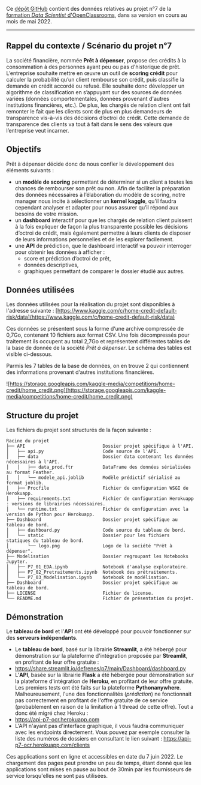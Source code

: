 Ce [dépôt GitHub](https://github.com/defrenes/p7) contient des données relatives au projet n°7 de la [formation *Data Scientist* d'OpenClassrooms](https://openclassrooms.com/fr/paths/164-data-scientist#path-tabs), dans sa version en cours au mois de mai 2022.

---

## Rappel du contexte / Scénario du projet n°7
La société financière, nommée **Prêt à dépenser**, propose des crédits à la consommation à des personnes ayant peu ou pas d'historique de prêt.
L’entreprise souhaite mettre en œuvre un outil de **scoring crédit** pour calculer la probabilité qu’un client rembourse son crédit, puis classifie la demande en crédit accordé ou refusé. Elle souhaite donc développer un algorithme de classification en s’appuyant sur des sources de données variées (données comportementales, données provenant d'autres institutions financières, etc.).
De plus, les chargés de relation client ont fait remonter le fait que les clients sont de plus en plus demandeurs de transparence vis-à-vis des décisions d’octroi de crédit. Cette demande de transparence des clients va tout à fait dans le sens des valeurs que l’entreprise veut incarner.

## Objectifs
Prêt à dépenser décide donc de nous confier le développement des éléments suivants :
- un **modèle de scoring** permettant de déterminer si un client a toutes les chances de rembourser son prêt ou non. Afin de faciliter la préparation des données nécessaires à l’élaboration du modèle de scoring, notre manager nous incite à sélectionner un **kernel kaggle**, qu'il faudra cependant analyser et adapter pour nous assurer qu’il répond aux besoins de votre mission.
- un **dashboard** interactif pour que les chargés de relation client puissent à la fois expliquer de façon la plus transparente possible les décisions d’octroi de crédit, mais également permettre à leurs clients de disposer de leurs informations personnelles et de les explorer facilement.
- une **API** de prédiction, que le dashboard interactif va pouvoir interroger pour obtenir les données à afficher :
  - score et prédiction d‘octroi de prêt,
  - données descriptives,
  - graphiques permettant de comparer le dossier étudié aux autres.


## Données utilisées
Les données utilisées pour la réalisation du projet sont disponibles à l'adresse suivante : [https://www.kaggle.com/c/home-credit-default-risk/data](https://www.kaggle.com/c/home-credit-default-risk/data)

Ces données se présentent sous la forme d‘une archive compressée de 0,7Go, contenant 10 fichiers aux format CSV. Une fois décompressés pour traitement ils occupent au total 2,7Go et représentent différentes tables de la base de donnée de la société *Prêt à dépenser*. Le schéma des tables est visible ci-dessous.

Parmis les 7 tables de la base de données, on en trouve 2 qui contiennent des informations provenant d‘autres institutions financières.

![https://storage.googleapis.com/kaggle-media/competitions/home-credit/home_credit.png](https://storage.googleapis.com/kaggle-media/competitions/home-credit/home_credit.png)

## Structure du projet
Les fichiers du projet sont structurés de la façon suivante :
```
Racine du projet
├── API                             Dossier projet spécifique à l'API.
│   ├── api.py                      Code source de l'API.
│   ├── data                        Dossier data contenant les données nécessaires à l'API.
│   │   ├── data_prod.ftr           DataFrame des données sérialisées au format Feather.
│   │   └── modele_api.joblib       Modèle prédictif sérialisé au format joblib.
│   ├── Procfile                    Fichier de configuration WSGI de Herokuapp.
│   ├── requirements.txt            Fichier de configuration Herokuapp : versions de librairies nécessaires.
│   └── runtime.txt                 Fichier de configuration avec la version de Python pour Herokuapp.
├── Dashboard                       Dossier projet spécifique au tableau de bord.
│   ├── dashboard.py                Code source du tableau de bord.
│   └── static                      Dossier pour les fichiers statiques du tableau de bord.
│       └── logo.png                Logo de la société "Prêt à dépenser".
├── Modelisation                    Dossier regroupant les Notebooks Jupyter.
│   ├── P7_01_EDA.ipynb             Notebook d'analyse exploratoire.
│   ├── P7_02_Pretraitements.ipynb  Notebook des prétraitements.
│   └── P7_03_Modelisation.ipynb    Notebook de modélisation.
├── Dashboard                       Dossier projet spécifique au tableau de bord.
├── LICENSE                         Fichier de license.
└── README.md                       Fichier de présentation du projet.
```

## Démonstration
Le **tableau de bord** et l'**API** ont été développé pour pouvoir fonctionner sur des **serveurs indépendants**.
- Le **tableau de bord**, basé sur la librairie **Streamlit**, a été hébergé pour démonstration sur la plateforme d'intégration proposée par **Streamlit**, en profitant de leur offre gratuite :
 - https://share.streamlit.io/defrenes/p7/main/Dashboard/dashboard.py
- L'**API**, basée sur la librairie **Flask** a été hébergée pour démonstration sur la plateforme d'intégration de **Heroku**, en profitant de leur offre gratuite. Les premiers tests ont été faits sur la plateforme **Pythonanywhere**. Malheureusement, l'une des fonctionnalités (*prédiction*) ne fonctionnait pas correctement en profitant de l'offre gratuite de ce service (probablement en raison de la limitation à 1 thread de cette offre). Tout a donc été migré chez Heroku :
 - https://api-p7-ocr.herokuapp.com
 - L'API n'ayant pas d'interface graphique, il vous faudra communiquer avec les endpoints directement. Vous pouvez par exemple consulter la liste des numéros de dossiers en consultant le lien suivant : https://api-p7-ocr.herokuapp.com/clients

Ces applications sont en ligne et accessibles en date du 7 juin 2022. Le chargement des pages peut prendre un peu de temps, étant donné que les applications sont mises en pause au bout de 30min par les fournisseurs de service lorsqu'elles ne sont pas utilisées.
